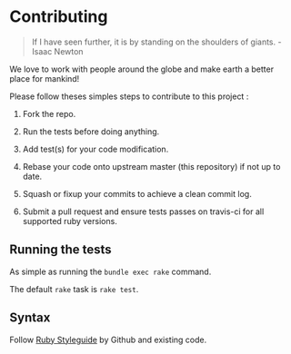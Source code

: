 # Contributing

> If I have seen further, it is by standing on the shoulders of giants. - Isaac Newton

We love to work with people around the globe and make earth a better place for mankind!

Please follow theses simples steps to contribute to this project :

1. Fork the repo.

2. Run the tests before doing anything.

3. Add test(s) for your code modification.

4. Rebase your code onto upstream master (this repository) if not up to date.

5. Squash or fixup your commits to achieve a clean commit log.

6. Submit a pull request and ensure tests passes on travis-ci for all supported ruby versions.

## Running the tests

As simple as running the `bundle exec rake` command.

The default `rake` task is `rake test`.

## Syntax

Follow [Ruby Styleguide](https://github.com/styleguide/ruby) by Github and existing code.